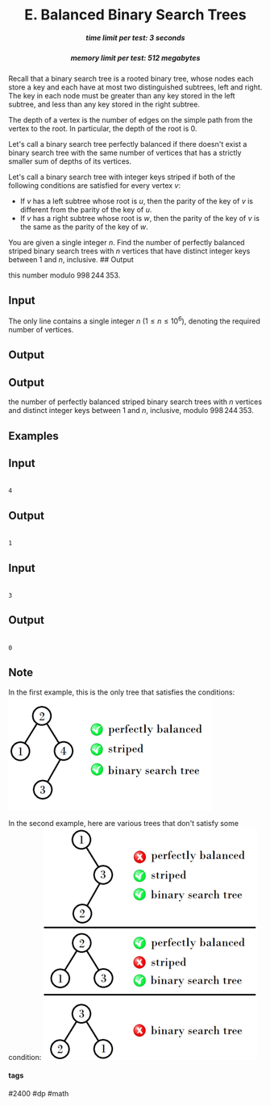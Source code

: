 <h1 style='text-align: center;'> E. Balanced Binary Search Trees</h1>

<h5 style='text-align: center;'>time limit per test: 3 seconds</h5>
<h5 style='text-align: center;'>memory limit per test: 512 megabytes</h5>

Recall that a binary search tree is a rooted binary tree, whose nodes each store a key and each have at most two distinguished subtrees, left and right. The key in each node must be greater than any key stored in the left subtree, and less than any key stored in the right subtree.

The depth of a vertex is the number of edges on the simple path from the vertex to the root. In particular, the depth of the root is $0$.

Let's call a binary search tree perfectly balanced if there doesn't exist a binary search tree with the same number of vertices that has a strictly smaller sum of depths of its vertices.

Let's call a binary search tree with integer keys striped if both of the following conditions are satisfied for every vertex $v$: 

* If $v$ has a left subtree whose root is $u$, then the parity of the key of $v$ is different from the parity of the key of $u$.
* If $v$ has a right subtree whose root is $w$, then the parity of the key of $v$ is the same as the parity of the key of $w$.

You are given a single integer $n$. Find the number of perfectly balanced striped binary search trees with $n$ vertices that have distinct integer keys between $1$ and $n$, inclusive. ## Output

 this number modulo $998\,244\,353$.

## Input

The only line contains a single integer $n$ ($1 \le n \le 10^6$), denoting the required number of vertices.

## Output

## Output

 the number of perfectly balanced striped binary search trees with $n$ vertices and distinct integer keys between $1$ and $n$, inclusive, modulo $998\,244\,353$.

## Examples

## Input


```

4

```
## Output


```

1

```
## Input


```

3

```
## Output


```

0

```
## Note

In the first example, this is the only tree that satisfies the conditions: ![](images/09c759f66afaa740f3dc0d168189fda1db452a28.png)

In the second example, here are various trees that don't satisfy some condition: ![](images/62f37b935d381560a9a6044f1fcfafd18e74d4a2.png)



#### tags 

#2400 #dp #math 